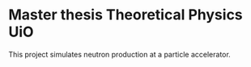 # Master thesis Theoretical Physics UiO
This project simulates neutron production at a particle accelerator. 
